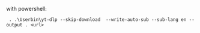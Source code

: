 
with powershell:
```
 . .\Userbin\yt-dlp --skip-download  --write-auto-sub --sub-lang en --output . <url>
```